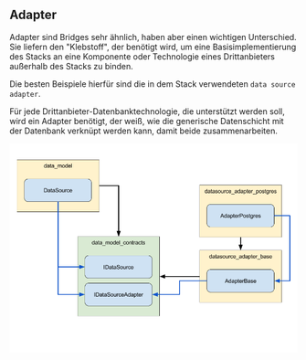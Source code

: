 ## Adapter

Adapter sind Bridges sehr ähnlich, haben aber einen wichtigen Unterschied. Sie liefern den "Klebstoff", der benötigt wird, um eine Basisimplementierung des Stacks an eine Komponente oder Technologie eines Drittanbieters außerhalb des Stacks zu binden.

Die besten Beispiele hierfür sind die in dem Stack verwendeten `data source adapter`.

Für jede Drittanbieter-Datenbanktechnologie, die unterstützt werden soll, wird ein Adapter benötigt, der weiß, wie die generische Datenschicht mit der Datenbank verknüpt werden kann, damit beide zusammenarbeiten.

![Adapter](images/adapters.png)
